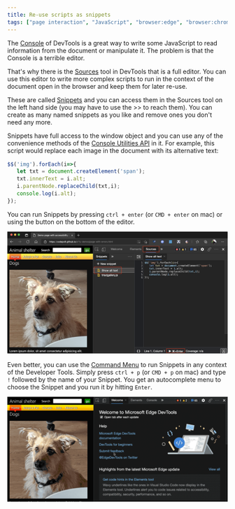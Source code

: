 ```yaml
---
title: Re-use scripts as snippets
tags: ["page interaction", "JavaScript", "browser:edge", "browser:chrome"]
---
```

The [Console](https://docs.microsoft.com/microsoft-edge/devtools-guide-chromium/console/) of DevTools is a great way to write some JavaScript to read information from the document or manipulate it. The problem is that the Console is a terrible editor. 

That's why there is the [Sources](https://docs.microsoft.com/microsoft-edge/devtools-guide-chromium/sources/) tool in DevTools that is a full editor. You can use this editor to write more complex scripts to run in the context of the document open in the browser and keep them for later re-use.

These are called [Snippets](https://docs.microsoft.com/microsoft-edge/devtools-guide-chromium/javascript/snippets) and you can access them in the Sources tool on the left hand side (you may have to use the >> to reach them). You can create as many named snippets as you like and remove ones you don't need any more. 

Snippets have full access to the window object and you can use any of the convenience methods of the [Console Utilities API](https://docs.microsoft.com/microsoft-edge/devtools-guide-chromium/console/utilities) in it. For example, this script would replace each image in the document with its alternative text:

```JavaScript 
$$('img').forEach(i=>{
   let txt = document.createElement('span');
   txt.innerText = i.alt;
   i.parentNode.replaceChild(txt,i);
   console.log(i.alt); 
});
```
You can run Snippets by pressing `ctrl + enter` (or `CMD + enter` on mac) or using the button on the bottom of the editor.

![The snippets editor in the Sources tool with a snippet open in the editor](../../assets/img/alt-text-snippet.png)

Even better, you can use the [Command Menu](https://docs.microsoft.com/microsoft-edge/devtools-guide-chromium/command-menu/) to run Snippets in any context of the Developer Tools. Simply press `ctrl + p` (or `CMD + p` on mac) and type `!` followed by the name of your Snippet. You get an autocomplete menu to choose the Snippet and you run it by hitting `Enter`.

![Running a snippet from the Command menu](../../assets/img/run-scripts-from-command.gif)

